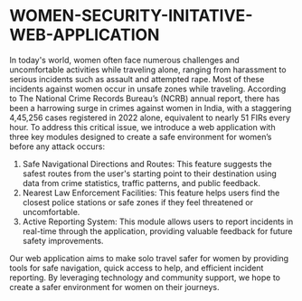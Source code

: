 # WOMEN-SECURITY-INITATIVE-WEB-APPLICATION

In today's world, women often face numerous challenges and uncomfortable activities while traveling alone, ranging from harassment to serious incidents such as assault and attempted rape. Most of these incidents against women occur in unsafe zones while traveling. According to The National Crime Records Bureau’s (NCRB) annual report, there has been a harrowing surge in crimes against women in India, with a staggering 4,45,256 cases registered in 2022 alone, equivalent to nearly 51 FIRs every hour.
To address this critical issue, we introduce a web application with three key modules designed to create a safe environment for women’s before any attack occurs:
1.	Safe Navigational Directions and Routes: This feature suggests the safest routes from the user's starting point to their destination using data from crime statistics, traffic patterns, and public feedback.
2.	Nearest Law Enforcement Facilities: This feature helps users find the closest police stations or safe zones if they feel threatened or uncomfortable.
3.	Active Reporting System: This module allows users to report incidents in real-time through the application, providing valuable feedback for future safety improvements.

Our web application aims to make solo travel safer for women by providing tools for safe navigation, quick access to help, and efficient incident reporting. By leveraging technology and community support, we hope to create a safer environment for women on their journeys.
